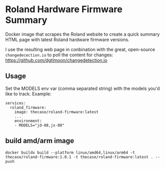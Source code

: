 # Roland Hardware Firmware Summary

Docker image that scrapes the Roland website to create a quick summary HTML page with latest Roland hardware firmware versions.

I use the resulting web page in conbination with the great, open-source `changedecection.io` to poll the content for changes: https://github.com/dgtlmoon/changedetection.io


## Usage

Set the MODELS env var (comma separated string) with the models you'd like to track. Example:

```
services:
  roland_firmware:
    image: thecase/roland-firmware:latest
    ...
    environment:
    - MODELS="jd-08,jx-08"
```


## build amd/arm image
```
docker buildx build --platform linux/amd64,linux/arm64 -t thecase/roland-firmware:1.0.1 -t thecase/roland-firmware:latest . --push
```
